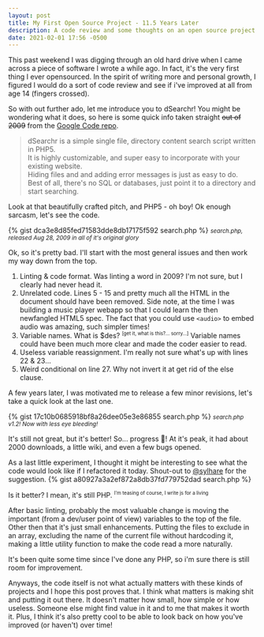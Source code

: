 ```yaml
---
layout: post
title: My First Open Source Project - 11.5 Years Later
description: A code review and some thoughts on an open source project I published when I was fourteen.
date: 2021-02-01 17:56 -0500
---
```

This past weekend I was digging through an old hard drive when I came across a piece of software I wrote a while ago. In fact, it's the very first thing I ever opensourced. In the spirit of writing more and personal growth, I figured I would do a sort of code review and see if i've improved at all from age 14 (fingers crossed). 

So with out further ado, let me introduce you to dSearchr! You might be wondering what it does, so here is some quick info taken straight ~~out of 2009~~ from the [Google Code repo](https://code.google.com/archive/p/dsearchr/).

> dSearchr is a simple single file, directory content search script written in PHP5.  
  It is highly customizable, and super easy to incorporate with your existing website.  
  Hiding files and and adding error messages is just as easy to do.  
  Best of all, there's no SQL or databases, just point it to a directory and start searching.  

Look at that beautifully crafted pitch, and PHP5 - oh boy! Ok enough sarcasm, let's see the code.

{% gist dca3e8d85fed71583dde8db17175f592 search.php %}
<small>*search.php, released Aug 28, 2009 in all of it's original glory*</small>

Ok, so it's pretty bad. I'll start with the most general issues and then work my way down from the top. 

1. Linting & code format. Was linting a word in 2009? I'm not sure, but I clearly had never head it.
1. Unrelated code. Lines 5 - 15 and pretty much all the HTML in the document should have been removed. Side note, at the time I was building a music player webapp so that I could learn the then newfangled HTML5 spec. The fact that you could use `<audio>` to embed audio was amazing, such simpler times!
1. Variable names. What is $des? <sup><small>[get it, what is this?... sorry...]</small></sup> Variable names could have been much more clear and made the coder easier to read.
1. Useless variable reassignment. I'm really not sure what's up with lines 22 & 23...
1. Weird conditional on line 27. Why not invert it at get rid of the else clause.


A few years later, I was motivated me to release a few minor revisions, let's take a quick look at the last one.

{% gist 17c10b0685918bf8a26dee05e3e86855 search.php %}
<small>*search.php v1.2! Now with less eye bleeding!*</small>

It's still not great, but it's better! So... progress 🎉! At it's peak, it had about 2000 downloads, a little wiki, and even a few bugs opened. 

As a last little experiment, I thought it might be interesting to see what the code would look like if I refactored it today. Shout-out to [@sylhare](https://sylhare.github.io/) for the suggestion.
{% gist a80927a3a2ef872a8db37fd779752dad search.php %}

Is it better? I mean, it's still PHP. <sup><small>I'm teasing of course, I write js for a living</small></sup>

After basic linting, probably the most valuable change is moving the important (from a dev/user point of view) variables to the top of the file. Other then that it's just small enhancements. Putting the files to exclude in an array, excluding the name of the current file without hardcoding it, making a little utility function to make the code read a more naturally.

It's been quite some time since I've done any PHP, so i'm sure there is still room for improvement.

Anyways, the code itself is not what actually matters with these kinds of projects and I hope this post proves that. I think what matters is making shit and putting it out there. It doesn't matter how small, how simple or how useless. Someone else might find value in it and to me that makes it worth it. Plus, I think it's also pretty cool to be able to look back on how you've improved (or haven't) over time!